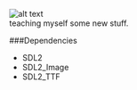 ![alt text](https://github.com/zachlite/pong2/blob/master/pong.gif)
<br>teaching myself some new stuff.

###Dependencies
- SDL2
- SDL2_Image
- SDL2_TTF